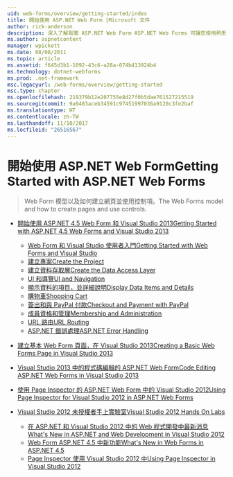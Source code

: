 ```yaml
---
uid: web-forms/overview/getting-started/index
title: 開始使用 ASP.NET Web Form |Microsoft 文件
author: rick-anderson
description: 深入了解有關 ASP.NET Web Form ASP.NET Web Forms 可讓您使用熟悉的拖放、 事件導向模型建置動態網站。 設計介面和 hund 中...
ms.author: aspnetcontent
manager: wpickett
ms.date: 08/08/2011
ms.topic: article
ms.assetid: f645d3b1-1092-43c6-a28a-074b413924b4
ms.technology: dotnet-webforms
ms.prod: .net-framework
msc.legacyurl: /web-forms/overview/getting-started
msc.type: chapter
ms.openlocfilehash: 219379b12e207755e8d27f0b5dae761527215519
ms.sourcegitcommit: 9a9483aceb34591c97451997036a9120c3fe2baf
ms.translationtype: HT
ms.contentlocale: zh-TW
ms.lasthandoff: 11/10/2017
ms.locfileid: "26516567"
---
```

<a name="getting-started-with-aspnet-web-forms"></a><span data-ttu-id="4f7ab-104">開始使用 ASP.NET Web Form</span><span class="sxs-lookup"><span data-stu-id="4f7ab-104">Getting Started with ASP.NET Web Forms</span></span>
====================
> <span data-ttu-id="4f7ab-105">Web Form 模型以及如何建立網頁並使用控制項。</span><span class="sxs-lookup"><span data-stu-id="4f7ab-105">The Web Forms model and how to create pages and use controls.</span></span>


- [<span data-ttu-id="4f7ab-106">開始使用 ASP.NET 4.5 Web Form 和 Visual Studio 2013</span><span class="sxs-lookup"><span data-stu-id="4f7ab-106">Getting Started with ASP.NET 4.5 Web Forms and Visual Studio 2013</span></span>](getting-started-with-aspnet-45-web-forms/index.md)

    - [<span data-ttu-id="4f7ab-107">Web Form 和 Visual Studio 使用者入門</span><span class="sxs-lookup"><span data-stu-id="4f7ab-107">Getting Started with Web Forms and Visual Studio</span></span>](getting-started-with-aspnet-45-web-forms/introduction-and-overview.md)
    - [<span data-ttu-id="4f7ab-108">建立專案</span><span class="sxs-lookup"><span data-stu-id="4f7ab-108">Create the Project</span></span>](getting-started-with-aspnet-45-web-forms/create-the-project.md)
    - [<span data-ttu-id="4f7ab-109">建立資料存取層</span><span class="sxs-lookup"><span data-stu-id="4f7ab-109">Create the Data Access Layer</span></span>](getting-started-with-aspnet-45-web-forms/create_the_data_access_layer.md)
    - [<span data-ttu-id="4f7ab-110">UI 和導覽</span><span class="sxs-lookup"><span data-stu-id="4f7ab-110">UI and Navigation</span></span>](getting-started-with-aspnet-45-web-forms/ui_and_navigation.md)
    - [<span data-ttu-id="4f7ab-111">顯示資料的項目，並詳細說明</span><span class="sxs-lookup"><span data-stu-id="4f7ab-111">Display Data Items and Details</span></span>](getting-started-with-aspnet-45-web-forms/display_data_items_and_details.md)
    - [<span data-ttu-id="4f7ab-112">購物車</span><span class="sxs-lookup"><span data-stu-id="4f7ab-112">Shopping Cart</span></span>](getting-started-with-aspnet-45-web-forms/shopping-cart.md)
    - [<span data-ttu-id="4f7ab-113">簽出和與 PayPal 付款</span><span class="sxs-lookup"><span data-stu-id="4f7ab-113">Checkout and Payment with PayPal</span></span>](getting-started-with-aspnet-45-web-forms/checkout-and-payment-with-paypal.md)
    - [<span data-ttu-id="4f7ab-114">成員資格和管理</span><span class="sxs-lookup"><span data-stu-id="4f7ab-114">Membership and Administration</span></span>](getting-started-with-aspnet-45-web-forms/membership-and-administration.md)
    - [<span data-ttu-id="4f7ab-115">URL 路由</span><span class="sxs-lookup"><span data-stu-id="4f7ab-115">URL Routing</span></span>](getting-started-with-aspnet-45-web-forms/url-routing.md)
    - [<span data-ttu-id="4f7ab-116">ASP.NET 錯誤處理</span><span class="sxs-lookup"><span data-stu-id="4f7ab-116">ASP.NET Error Handling</span></span>](getting-started-with-aspnet-45-web-forms/aspnet-error-handling.md)
- [<span data-ttu-id="4f7ab-117">建立基本 Web Form 頁面，在 Visual Studio 2013</span><span class="sxs-lookup"><span data-stu-id="4f7ab-117">Creating a Basic Web Forms Page in Visual Studio 2013</span></span>](creating-a-basic-web-forms-page.md)
- [<span data-ttu-id="4f7ab-118">Visual Studio 2013 中的程式碼編輯的 ASP.NET Web Form</span><span class="sxs-lookup"><span data-stu-id="4f7ab-118">Code Editing ASP.NET Web Forms in Visual Studio 2013</span></span>](code-editing-in-web-forms-pages.md)
- [<span data-ttu-id="4f7ab-119">使用 Page Inspector 的 ASP.NET Web Form 中的 Visual Studio 2012</span><span class="sxs-lookup"><span data-stu-id="4f7ab-119">Using Page Inspector for Visual Studio 2012 in ASP.NET Web Forms</span></span>](using-page-inspector-in-a-visual-studio-11-beta-web-forms-project.md)
- [<span data-ttu-id="4f7ab-120">Visual Studio 2012 未授權者手上實驗室</span><span class="sxs-lookup"><span data-stu-id="4f7ab-120">Visual Studio 2012 Hands On Labs</span></span>](hands-on-labs/index.md)

    - [<span data-ttu-id="4f7ab-121">在 ASP.NET 和 Visual Studio 2012 中的 Web 程式開發中最新消息</span><span class="sxs-lookup"><span data-stu-id="4f7ab-121">What's New in ASP.NET and Web Development in Visual Studio 2012</span></span>](hands-on-labs/whats-new-in-aspnet-and-web-development-in-visual-studio-2012.md)
    - [<span data-ttu-id="4f7ab-122">Web Form ASP.NET 4.5 中新功能</span><span class="sxs-lookup"><span data-stu-id="4f7ab-122">What's New in Web Forms in ASP.NET 4.5</span></span>](hands-on-labs/whats-new-in-web-forms-in-aspnet-45.md)
    - [<span data-ttu-id="4f7ab-123">Page Inspector 使用 Visual Studio 2012 中</span><span class="sxs-lookup"><span data-stu-id="4f7ab-123">Using Page Inspector in Visual Studio 2012</span></span>](hands-on-labs/using-page-inspector-in-visual-studio-2012.md)
